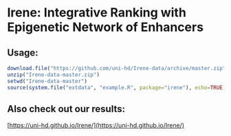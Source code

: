 # Irene: Integrative Ranking with Epigenetic Network of Enhancers

## Usage: 
```r
download.file("https://github.com/uni-hd/Irene-data/archive/master.zip","Irene-data-master.zip")
unzip("Irene-data-master.zip")
setwd("Irene-data-master")
source(system.file("extdata", "example.R", package="irene"), echo=TRUE)
```

## Also check out our results:
[https://uni-hd.github.io/Irene/](https://uni-hd.github.io/Irene/)
